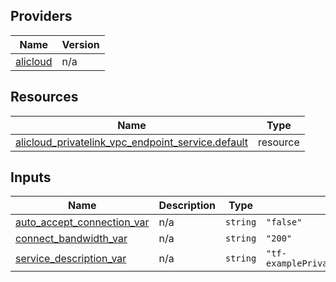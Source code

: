 <!-- BEGIN_TF_DOCS -->
## Providers

| Name | Version |
|------|---------|
| <a name="provider_alicloud"></a> [alicloud](#provider\_alicloud) | n/a |

## Resources

| Name | Type |
|------|------|
| [alicloud_privatelink_vpc_endpoint_service.default](https://registry.terraform.io/providers/hashicorp/alicloud/latest/docs/resources/privatelink_vpc_endpoint_service) | resource |

## Inputs

| Name | Description | Type | Default | Required |
|------|-------------|------|---------|:--------:|
| <a name="input_auto_accept_connection_var"></a> [auto\_accept\_connection\_var](#input\_auto\_accept\_connection\_var) | n/a | `string` | `"false"` | no |
| <a name="input_connect_bandwidth_var"></a> [connect\_bandwidth\_var](#input\_connect\_bandwidth\_var) | n/a | `string` | `"200"` | no |
| <a name="input_service_description_var"></a> [service\_description\_var](#input\_service\_description\_var) | n/a | `string` | `"tf-examplePrivatelinkVpcEndpointServiceTest57585"` | no |
<!-- END_TF_DOCS -->    